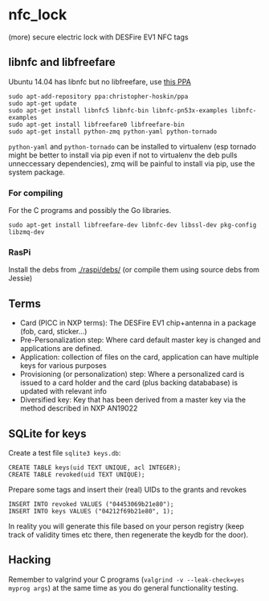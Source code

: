 nfc_lock
========

(more) secure electric lock with DESFire EV1 NFC tags

## libnfc and libfreefare

Ubuntu 14.04 has libnfc but no libfreefare, use [this PPA](https://launchpad.net/~christopher-hoskin/+archive/ubuntu/ppa)

    sudo apt-add-repository ppa:christopher-hoskin/ppa
    sudo apt-get update
    sudo apt-get install libnfc5 libnfc-bin libnfc-pn53x-examples libnfc-examples
    sudo apt-get install libfreefare0 libfreefare-bin
    sudo apt-get install python-zmq python-yaml python-tornado

`python-yaml` and `python-tornado` can be installed to virtualenv (esp tornado might be better to install via pip even if not to virtualenv the deb pulls unneccessary dependencies), zmq will be painful to install via pip, use the system package.

### For compiling

For the C programs and possibly the Go libraries.

    sudo apt-get install libfreefare-dev libnfc-dev libssl-dev pkg-config libzmq-dev

### RasPi

Install the debs from [./raspi/debs/](./raspi/debs/) (or compile them using source debs from Jessie)

## Terms

  - Card (PICC in NXP terms): The DESFire EV1 chip+antenna in a package (fob, card, sticker...)
  - Pre-Personalization step: Where card default master key is changed and applications are defined.
  - Application: collection of files on the card, application can have multiple keys for various purposes
  - Provisioning (or personalization) step: Where a personalized card is issued to a card holder and the card (plus backing datababase) is updated with relevant info
  - Diversified key: Key that has been derived from a master key via the method described in NXP AN19022

## SQLite for keys

Create a test file `sqlite3 keys.db`:

    CREATE TABLE keys(uid TEXT UNIQUE, acl INTEGER);
    CREATE TABLE revoked(uid TEXT UNIQUE);

Prepare some tags and insert their (real) UIDs to the grants and revokes

    INSERT INTO revoked VALUES ("04453069b21e80");
    INSERT INTO keys VALUES ("04212f69b21e80", 1);

In reality you will generate this file based on your person registry (keep track of validity times etc there, then regenerate the keydb for the door).

## Hacking

Remember to valgrind your C programs (`valgrind -v --leak-check=yes  myprog args`) at the same time as you do general functionality testing.
